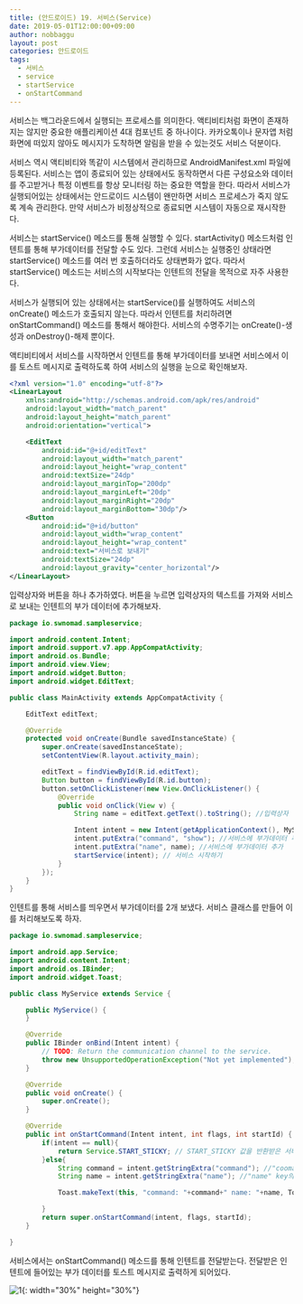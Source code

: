 ```yaml
---
title: (안드로이드) 19. 서비스(Service)
date: 2019-05-01T12:00:00+09:00
author: nobbaggu
layout: post
categories: 안드로이드
tags:
  - 서비스
  - service
  - startService
  - onStartCommand
---
```


서비스는 백그라운드에서 실행되는 프로세스를 의미한다. 액티비티처럼 화면이 존재하지는 않지만 중요한 애플리케이션 4대 컴포넌트 중 하나이다. 카카오톡이나 문자앱 처럼 화면에 떠있지 않아도 메시지가 도착하면 알림을 받을 수 있는것도 서비스 덕분이다.

서비스 역시 액티비티와 똑같이 시스템에서 관리하므로 AndroidManifest.xml 파일에 등록된다. 서비스는 앱이 종료되어 있는 상태에서도 동작하면서 다른 구성요소와 데이터를 주고받거나 특정 이벤트를 항상 모니터링 하는 중요한 역할을 한다. 따라서 서비스가 실행되어있는 상태에서는 안드로이드 시스템이 왠만하면 서비스 프로세스가 죽지 않도록 계속 관리한다. 만약 서비스가 비정상적으로 종료되면 시스템이 자동으로 재시작한다.

서비스는 startService() 메소드를 통해 실행할 수 있다. startActivity() 메소드처럼 인텐트를 통해 부가데이터를 전달할 수도 있다. 그런데 서비스는 실행중인 상태라면 startService() 메소드를 여러 번 호출하더라도 상태변화가 없다. 따라서 startService() 메소드는 서비스의 시작보다는 인텐트의 전달을 목적으로 자주 사용한다.

서비스가 실행되어 있는 상태에서는 startService()를 실행하여도 서비스의 onCreate() 메소드가 호출되지 않는다. 따라서 인텐트를 처리하려면 onStartCommand() 메소드를 통해서 해야한다. 서비스의 수명주기는 onCreate()-생성과 onDestroy()-해제 뿐이다.

액티비티에서 서비스를 시작하면서 인텐트를 통해 부가데이터를 보내면 서비스에서 이를 토스트 메시지로 출력하도록 하여 서비스의 실행을 눈으로 확인해보자.

~~~ xml
<?xml version="1.0" encoding="utf-8"?>
<LinearLayout
    xmlns:android="http://schemas.android.com/apk/res/android"
    android:layout_width="match_parent"
    android:layout_height="match_parent"
    android:orientation="vertical">

    <EditText
        android:id="@+id/editText"
        android:layout_width="match_parent"
        android:layout_height="wrap_content"
        android:textSize="24dp"
        android:layout_marginTop="200dp"
        android:layout_marginLeft="20dp"
        android:layout_marginRight="20dp"
        android:layout_marginBottom="30dp"/>
    <Button
        android:id="@+id/button"
        android:layout_width="wrap_content"
        android:layout_height="wrap_content"
        android:text="서비스로 보내기"
        android:textSize="24dp"
        android:layout_gravity="center_horizontal"/>
</LinearLayout>
~~~

입력상자와 버튼을 하나 추가하였다. 버튼을 누르면 입력상자의 텍스트를 가져와 서비스로 보내는 인텐트의 부가 데이터에 추가해보자.

~~~ java
package io.swnomad.sampleservice;

import android.content.Intent;
import android.support.v7.app.AppCompatActivity;
import android.os.Bundle;
import android.view.View;
import android.widget.Button;
import android.widget.EditText;

public class MainActivity extends AppCompatActivity {

    EditText editText;

    @Override
    protected void onCreate(Bundle savedInstanceState) {
        super.onCreate(savedInstanceState);
        setContentView(R.layout.activity_main);

        editText = findViewById(R.id.editText);
        Button button = findViewById(R.id.button);
        button.setOnClickListener(new View.OnClickListener() {
            @Override
            public void onClick(View v) {
                String name = editText.getText().toString(); //입력상자 텍스트 읽어서 저장

                Intent intent = new Intent(getApplicationContext(), MyService.class); //서비스를 띄우기 위한 인텐트 객체 생성
                intent.putExtra("command", "show"); //서비스에 부가데이터 추가
                intent.putExtra("name", name); //서비스에 부가데이터 추가
                startService(intent); // 서비스 시작하기
            }
        });
    }
}
~~~

인텐트를 통해 서비스를 띄우면서 부가데이터를 2개 보냈다. 서비스 클래스를 만들어 이를 처리해보도록 하자.

~~~ java
package io.swnomad.sampleservice;

import android.app.Service;
import android.content.Intent;
import android.os.IBinder;
import android.widget.Toast;

public class MyService extends Service {

    public MyService() {
    }

    @Override
    public IBinder onBind(Intent intent) {
        // TODO: Return the communication channel to the service.
        throw new UnsupportedOperationException("Not yet implemented");
    }

    @Override
    public void onCreate() {
        super.onCreate();
    }

    @Override
    public int onStartCommand(Intent intent, int flags, int startId) {
        if(intent == null){
            return Service.START_STICKY; // START_STICKY 값을 반환받은 서비스는 비정상 종료 되면 자동으로 재시작되도록 설정
        }else{
            String command = intent.getStringExtra("command"); //"coomand" key의 value 가져오기
            String name = intent.getStringExtra("name"); //"name" key의 value 가져오기

            Toast.makeText(this, "command: "+command+" name: "+name, Toast.LENGTH_LONG).show();

        }
        return super.onStartCommand(intent, flags, startId);
    }

}
~~~

서비스에서는 onStartCommand() 메소드를 통해 인텐트를 전달받는다. 전달받은 인텐트에 들어있는 부가 데이터를 토스트 메시지로 출력하게 되어있다.

![1](https://nobbaggu.github.io/images/android/19/1.jpg){: width="30%" height="30%"}